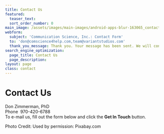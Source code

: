 ```yaml
---
title: Contact Us
featured:
  teaser_text: 
  sort_order_number: 0
main_image: /assets/images/main-images/android-apps-blur-163065_contact_us.jpg
webform:
  subject: 'Communication Science, Inc.: Contact Form'
  to: 'don@comscience4help.com,team@variantstudios.com'
  thank_you_message: Thank you. Your message has been sent. We will contact you shortly.
search_engine_optimization:
  page_title: Contact Us
  page_description:
layout: page
class: contact
---
```


# Contact Us

Don Zimmerman, PhD<br>Phone &nbsp;970-420-6788<br>To e-mail us, fill out the form below and click the **Get In Touch** button.

Photo Credit: Used by permission: Pixabay.com